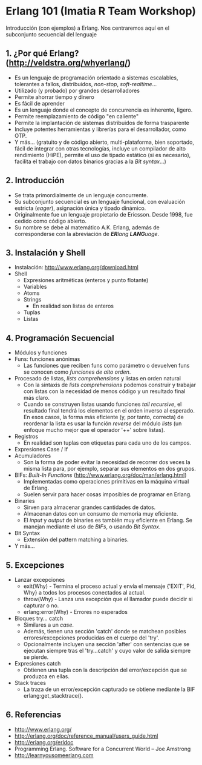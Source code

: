 # Erlang 101 (Imatia R Team Workshop)
Introducción (con ejemplos) a Erlang. Nos centraremos aquí en el subconjunto secuencial del lenguaje

## 1. ¿Por qué Erlang? (http://veldstra.org/whyerlang/)
* Es un lenguaje de programación orientado a sistemas escalables, tolerantes a fallos, distribuidos, *non-stop*, *soft-realtime*...
* Utilizado (y probado) por grandes desarrolladores
* Permite ahorrar tiempo y dinero
* Es fácil de aprender
* Es un lenguaje donde el concepto de concurrencia es inherente, ligero.
* Permite reemplazamiento de código "en caliente"
* Permite la implantación de sistemas distribuidos de forma trasparente
* Incluye potentes herramientas y librerías para el desarrollador, como OTP.
* Y más... (gratuito y de código abierto, multi-plataforma, bien soportado, fácil de integrar con otras tecnologías, incluye un compilador de alto rendimiento (HiPE), permite el uso de tipado estático (si es necesario), facilita el trabajo con datos binarios gracias a la *Bit syntax*...)

## 2. Introducción
- Se trata primordialmente de un lenguaje concurrente.
- Su subconjunto secuencial es un lenguaje funcional, con evaluación estricta (*eager*), asignación única y tipado dinámico.
- Originalmente fue un lenguaje propietario de Ericsson. Desde 1998, fue cedido como código abierto.
- Su nombre se debe al matemático A.K. Erlang, además de corresponderse con la abreviación de _**ER**lang **LANG**uage_.

## 3. Instalación y Shell
* Instalación: http://www.erlang.org/download.html
* Shell
    * Expresiones aritméticas (enteros y punto flotante)
    * Variables
    * Atoms
    * Strings
        * En realidad son listas de enteros
    * Tuplas
    * Listas

## 4. Programación Secuencial
* Módulos y funciones
* Funs: funciones anónimas
    * Las funciones que reciben funs como parámetro o devuelven funs se conocen como *funciones de alto orden*.
* Procesado de listas, *lists comprehensions* y listas en orden natural
    * Con la sintaxis de *lists comprehensions* podemos construir y trabajar con listas con la necesidad de menos código y un resultado final más claro.
    * Cuando se construyen listas usando funciones *tail recursive*, el resultado final tendrá los elementos en el orden inverso al esperado. En esos casos, la forma más eficiente (y, por tanto, correcta) de reordenar la lista es usar la función *reverse* del módulo *lists* (un enfoque mucho mejor que el operador '++' sobre listas).
* Registros
    * En realidad son tuplas con etiquetas para cada uno de los campos.
* Expresiones Case / If
* Acumuladores
    * Son la forma de poder evitar la necesidad de recorrer dos veces la misma lista para, por ejemplo, separar sus elementos en dos grupos.
* BIFs: *Built-In Functions* (http://www.erlang.org/doc/man/erlang.html)
   * Implementadas como operaciones primitivas en la máquina virtual de Erlang.
   * Suelen servir para hacer cosas imposibles de programar en Erlang.
* Binaries
   * Sirven para almacenar grandes cantidades de datos.
   * Almacenan datos con un consumo de memoria muy eficiente.
   * El *input* y *output* de binaries es también muy eficiente en Erlang. Se manejan mediante el uso de *BIFs*, o usando *Bit Syntax*.
* Bit Syntax
   * Extensión del pattern matching a binaries.
* Y más...

## 5. Excepciones
* Lanzar excepciones
   * exit(Why) - Termina el proceso actual y envía el mensaje {'EXIT', Pid, Why} a todos los procesos conectados al actual.
   * throw(Why) - Lanza una excepción que el llamador puede decidir si capturar o no.
   * erlang:error(Why) - Errores no esperados
* Bloques try... catch
   * Similares a un *case*.
   * Además, tienen una sección 'catch' donde se matchean posibles errores/excepciones producidas en el cuerpo del 'try'.
   * Opcionalmente incluyen una sección 'after' con sentencias que se ejecutan siempre tras el 'try...catch' y cuyo valor de salida siempre se pierde.
* Expresiones catch
   * Obtienen una tupla con la descripción del error/excepción que se produzca en ellas.
* Stack traces
   * La traza de un error/excepción capturado se obtiene mediante la BIF erlang:get_stacktrace().

## 6. Referencias
* http://www.erlang.org/
* http://erlang.org/doc/reference_manual/users_guide.html
* http://erlang.org/erldoc
* Programming Erlang. Software for a Concurrent World – Joe Amstrong
* http://learnyousomeerlang.com

